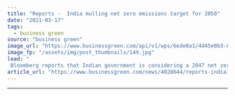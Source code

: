 ```yaml
---
title: "Reports -  India mulling net zero emissions target for 2050"
date: "2021-03-17"
tags: 
  - business green
source: "business green"
image_url: "https://www.businessgreen.com/api/v1/wps/6ede0a1/4d45e0b3-8d59-4d76-ac36-2458ba3f222b/3/india-cleantech-185x114.jpg"
image_fp: "/assets/img/post_thumbnails/149.jpg"
lead: "
 Bloomberg reports that Indian government is considering a 2047 net zero target to coincide mark a century of independence ..."
article_url: "https://www.businessgreen.com/news/4028644/reports-india-mulling-net-zero-emissions-target-2050"
---
```


---
